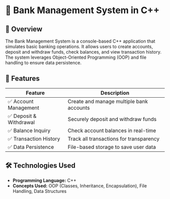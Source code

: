 # 🚀 Bank Management System in C++
## 📌 Overview
The Bank Management System is a console-based C++ application that simulates basic banking operations. It allows users to create accounts, deposit and withdraw funds, check balances, and view transaction history. The system leverages Object-Oriented Programming (OOP) and file handling to ensure data persistence.


## 🎯 Features  

| Feature               | Description |
|-----------------------|-------------|
| ✅ Account Management | Create and manage multiple bank accounts |
| ✅ Deposit & Withdrawal | Securely deposit and withdraw funds |
| ✅ Balance Inquiry | Check account balances in real-time |
| ✅ Transaction History | Track all transactions for transparency |
| ✅ Data Persistence | File-based storage to save user data |


## 🛠️ Technologies Used  
- **Programming Language:** C++  
- **Concepts Used:** OOP (Classes, Inheritance, Encapsulation), File Handling, Data Structures  

